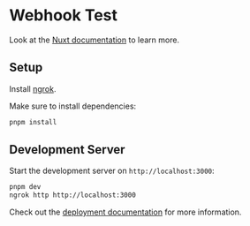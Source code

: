 # Webhook Test

Look at the [Nuxt documentation](https://nuxt.com/docs/getting-started/introduction) to learn more.

## Setup

Install [ngrok](https://ngrok.com/downloads/linux?tab=install).

Make sure to install dependencies:

```bash
pnpm install
```

## Development Server

Start the development server on `http://localhost:3000`:

```bash
pnpm dev
ngrok http http://localhost:3000
```
Check out the [deployment documentation](https://nuxt.com/docs/getting-started/deployment) for more information.
